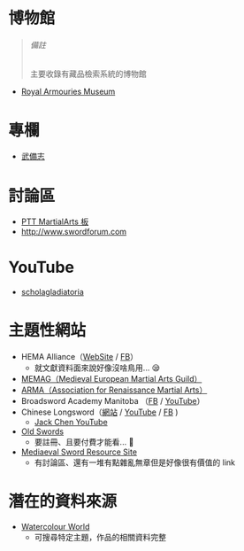 博物館
======

> ###### 備註 ######
> 主要收錄有藏品檢索系統的博物館

* [Royal Armouries Museum](https://collections.royalarmouries.org)


專欄
====

* [武備志](https://www.hk01.com/channel/166/%E6%AD%A6%E5%82%99%E5%BF%97)


討論區
======

* [PTT MartialArts 板](https://www.ptt.cc/bbs/MartialArts/index.html)
* http://www.swordforum.com


YouTube
=======

* [scholagladiatoria](https://www.youtube.com/channel/UCt14YOvYhd5FCGCwcjhrOdA)


主題性網站
==========

* HEMA Alliance（[WebSite](https://www.hemaalliance.com/) / [FB](https://www.facebook.com/groups/HEMAAlliance/)）
	* 就文獻資料面來說好像沒啥鳥用... :sleepy:
* [MEMAG（Medieval European Martial Arts Guild）](https://www.memag.net/)
* [ARMA（Association for Renaissance Martial Arts）](http://www.thearma.org/)
* Broadsword Academy Manitoba
	（[FB](https://www.facebook.com/Broadsword-Academy-Manitoba-1598311073775771/) / [YouTube](https://www.youtube.com/channel/UCn9SaOfJEd-vljZ3d_C1Dqw)）
* Chinese Longsword（[網站](https://www.chineselongsword.com/) / [YouTube](https://www.youtube.com/channel/UCvvThPMe_v3YmgPvqAPEoCg) / [FB](https://www.facebook.com/ChineseLongsword) )
	* [Jack Chen YouTube](https://www.youtube.com/user/jackchn/)
* [Old Swords](https://oldswords.com/)
	* 要註冊、且要付費才能看... :see_no_evil:
* [Mediaeval Sword Resource Site](http://www.vikingsword.com)
	* 有討論區、還有一堆有點雜亂無章但是好像很有價值的 link


潛在的資料來源
==============

* [Watercolour World](https://www.watercolourworld.org)
	* 可搜尋特定主題，作品的相關資料完整
